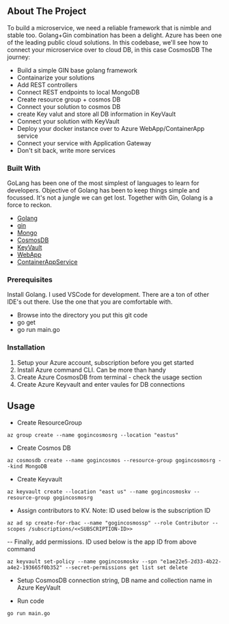 <!-- ABOUT THE PROJECT -->

## About The Project

To build a microservice, we need a reliable framework that is nimble and stable too. Golang+Gin combination has been a delight. Azure has been one of the leading public cloud solutions. In this codebase, we'll see how to connect your microservice over to cloud DB, in this case CosmosDB
The journey:

- Build a simple GIN base golang framework
- Containarize your solutions
- Add REST controllers
- Connect REST endpoints to local MongoDB
- Create resource group + cosmos DB
- Connect your solution to cosmos DB
- create Key valut and store all DB information in KeyVault
- Connect your solution with KeyVault
- Deploy your docker instance over to Azure WebApp/ContainerApp service
- Connect your service with Application Gateway
- Don't sit back, write more services

### Built With

GoLang has been one of the most simplest of languages to learn for developers. Objective of Golang has been to keep things simple and focussed. It's not a jungle we can get lost.
Together with Gin, Golang is a force to reckon.

- [Golang](https://go.dev)
- [gin](https://github.com/gin-gonic/gin)
- [Mongo](https://www.mongodb.com)
- [CosmosDB](https://azure.microsoft.com/en-us/services/cosmos-db/)
- [KeyVault](https://azure.microsoft.com/en-us/services/key-vault/)
- [WebApp](https://azure.microsoft.com/en-us/services/app-service/web/)
- [ContainerAppService](https://azure.microsoft.com/en-us/services/container-apps/)

<!-- GETTING STARTED -->

### Prerequisites

Install Golang. I used VSCode for development. There are a ton of other IDE's out there. Use the one that you are comfortable with.

- Browse into the directory you put this git code
- go get
- go run main.go

### Installation

1. Setup your Azure account, subscription before you get started
2. Install Azure command CLI. Can be more than handy
3. Create Azure CosmosDB from terminal - check the usage section
4. Create Azure Keyvault and enter vaules for DB connections

<!-- USAGE EXAMPLES -->

## Usage

- Create ResourceGroup

```
az group create --name gogincosmosrg --location "eastus"
```

- Create Cosmos DB

```
az cosmosdb create --name gogincosmos --resource-group gogincosmosrg --kind MongoDB
```

- Create Keyvault

```
az keyvault create --location "east us" --name gogincosmoskv --resource-group gogincosmosrg
```

- Assign contributors to KV. Note: ID used below is the subscription ID

```
az ad sp create-for-rbac --name "gogincosmossp" --role Contributor --scopes /subscriptions/<<SUBSCRIPTION-ID>>
```

-- Finally, add permissions. ID used below is the app ID from above command

```
az keyvault set-policy --name gogincosmoskv --spn "e1ae22e5-2d33-4b22-a4e2-193665f0b352" --secret-permissions get list set delete
```

- Setup CosmosDB connection string, DB name and collection name in Azure KeyVault

- Run code

```
go run main.go
```
